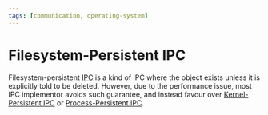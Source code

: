 ```yaml
---
tags: [communication, operating-system]
---
```


# Filesystem-Persistent IPC

Filesystem-persistent [IPC](202210262136.md) is a kind of IPC where the object
exists unless it is explicitly told to be deleted. However, due to the
performance issue, most IPC implementor avoids such guarantee, and instead
favour over [Kernel-Persistent IPC](202307131645.md) or [Process-Persistent IPC](202307131641.md).
